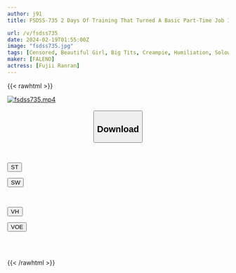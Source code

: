 ```yaml
---
author: j91
title: FSDSS-735 2 Days Of Training That Turned A Basic Part-Time Job Into A Creampie Slave Ranran Fujii

url: /v/fsdss735
date: 2024-02-19T01:55:00Z
image: "fsdss735.jpg"
tags: [Censored, Beautiful Girl, Big Tits, Creampie, Humiliation, Solowork]
maker: [FALENO]
actress: [Fujii Ranran]
---
```



{{< rawhtml >}}

<div class="video" data-videoid="GkLMwXYKkQh1J4a">
    <a href="javascript:;">
        <img src="/v/fsdss735/fsdss735.jpg" width="WIDTH" height="HEIGHT" alt="fsdss735.mp4" loading="lazy">
    </a>
</div>

<script type="text/javascript" src="https://j91.asia/asset/on-demand-st.js"></script>

<br>
  <link rel="stylesheet" href="https://j91.asia/asset/bs5.css">
  
  <center>
  <button class="btn btn-primary" type="button" data-bs-toggle="collapse" data-bs-target=".multi-collapse" aria-expanded="false" aria-controls="multiCollapseExample1 multiCollapseExample2"><h2>Download</h2></button></center>
</p>
<div class="row">
  <div class="col">
    <div class="collapse multi-collapse" id="multiCollapseExample1">
      <div class="card card-body">
	      	      <br>
<div class="buttons">  
<p><a href="https://streamtape.to/v/GkLMwXYKkQh1J4a" target="_blank"><button class="btn-hover color-3"><i class="fa fa-download"></i> ST</button></a></p>
<p><a href="https://cdnwish.com/fe1uhwta68kt" target="_blank"><button class="btn-hover color-2"><i class="fa fa-download"></i> SW</button></a></p></div>
    </div>
  </div>
</div>
  <div class="col">
    <div class="collapse multi-collapse" id="multiCollapseExample2">
      <div class="card card-body">
	      <br>
<div class="buttons">
<p><a href="https://vidhidepro.com/f/12fya092l3lf"><button class="btn-hover color-9"><i class="fa fa-download"></i> VH</button></a></p>
<p><a href="https://voe.sx/htj8g62rgpfm"><button class="btn-hover color-8"><i class="fa fa-download"></i> VOE</button></a></p></div>
<br><br>
      </div>
    </div>
  </div>
</div>

{{< /rawhtml >}}